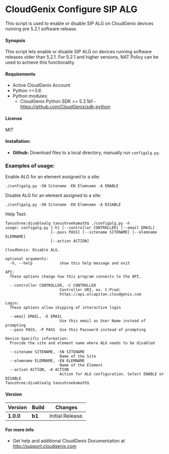 # CloudGenix Configure SIP ALG
This script is used to enable or disable SIP ALG on CloudGenix devices running pre 5.2.1 software release. 

#### Synopsis
This script lets enable or disable SIP ALG on devices running software releases older than 5.2.1. For 5.2.1 and higher versions, NAT Policy can be used to achieve this functionality.


#### Requirements
* Active CloudGenix Account
* Python >=3.6
* Python modules:
    * CloudGenix Python SDK >= 5.2.1b1 - <https://github.com/CloudGenix/sdk-python>

#### License
MIT

#### Installation:
 - **Github:** Download files to a local directory, manually run `configalg.py`. 

### Examples of usage:
Enable ALG for an element assigned to a site:
```
./configalg.py -SN Sitename -EN Elemname -A ENABLE
```

Disable ALG for an element assigned to a site:
```
./configalg.py -SN Sitename -EN Elemname -A DISABLE
```

Help Text:
```angular2
Tanushree:disablealg tanushreekamath$ ./configalg.py -h
usage: configalg.py [-h] [--controller CONTROLLER] [--email EMAIL]
                    [--pass PASS] [--sitename SITENAME] [--elemname ELEMNAME]
                    [--action ACTION]

CloudGenix: Disable ALG.

optional arguments:
  -h, --help            show this help message and exit

API:
  These options change how this program connects to the API.

  --controller CONTROLLER, -C CONTROLLER
                        Controller URI, ex. C-Prod:
                        https://api.elcapitan.cloudgenix.com

Login:
  These options allow skipping of interactive login

  --email EMAIL, -E EMAIL
                        Use this email as User Name instead of prompting
  --pass PASS, -P PASS  Use this Password instead of prompting

Device Specific information:
  Provide the site and element name where ALG needs to be disabled

  --sitename SITENAME, -SN SITENAME
                        Name of the Site
  --elemname ELEMNAME, -EN ELEMNAME
                        Name of the Element
  --action ACTION, -A ACTION
                        Action for ALG configuration. Select ENABLE or DISABLE
Tanushree:disablealg tanushreekamath$ 
```

#### Version
| Version | Build | Changes |
| ------- | ----- | ------- |
| **1.0.0** | **b1** | Initial Release. |


#### For more info
 * Get help and additional CloudGenix Documentation at <http://support.cloudgenix.com>
 
